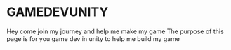 # GAMEDEVUNITY
Hey come join my journey and help me make my game
The purpose of this page is for you game dev in unity to help me build my game
